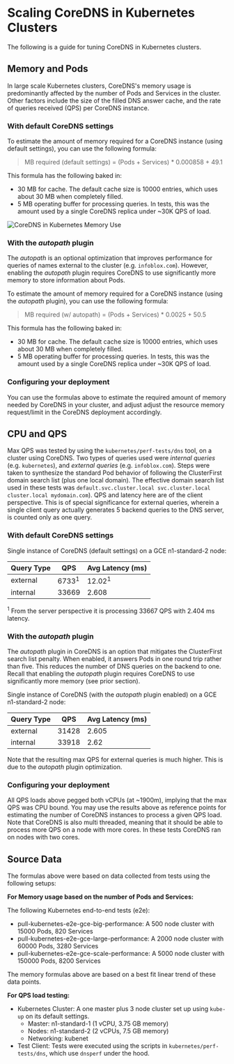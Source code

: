 # Scaling CoreDNS in Kubernetes Clusters


The following is a guide for tuning CoreDNS in Kubernetes clusters.


## Memory and Pods

In large scale Kubernetes clusters, CoreDNS's memory usage is predominantly affected by the number of Pods and Services in the cluster. Other factors include the size of the filled DNS answer cache, and the rate of queries received (QPS) per CoreDNS instance.

### With default CoreDNS settings

To estimate the amount of memory required for a CoreDNS instance (using default settings), you can use the following formula:

>  MB required (default settings) = (Pods + Services) * 0.000858 + 49.1

This formula has the following baked in:

* 30 MB for cache. The default cache size is 10000 entries, which uses about 30 MB when completely filled.
* 5 MB operating buffer for processing queries.  In tests, this was the amount used by a single CoreDNS replica under ~30K QPS of load.


![CoreDNS in Kubernetes Memory Use](https://docs.google.com/spreadsheets/d/e/2PACX-1vS7d2MlgN1gMrrOHXa7Zn6S3VqujST5L-4PHX7jr4IUhVcTi0guXVRCgtIYrtLm3qxZWFlMHT-Xt9n3/pubchart?oid=191775389&format=image)

### With the *autopath* plugin

The *autopath* is an optional optimization that improves performance for queries of names external to the cluster (e.g. `infoblox.com`). However, enabling the *autopath* plugin requires CoreDNS to use significantly more memory to store information about Pods. 

To estimate the amount of memory required for a CoreDNS instance (using the *autopath* plugin), you can use the following formula:

>  MB required (w/ autopath) = (Pods + Services) * 0.0025 + 50.5

This formula has the following baked in:

* 30 MB for cache. The default cache size is 10000 entries, which uses about 30 MB when completely filled.
* 5 MB operating buffer for processing queries.  In tests, this was the amount used by a single CoreDNS replica under ~30K QPS of load.

### Configuring your deployment

You can use the formulas above to estimate the required amount of memory needed by CoreDNS in your cluster, and adjust adjust the resource memory request/limit in the CoreDNS deployment accordingly.

## CPU and QPS

Max QPS was tested by using the `kubernetes/perf-tests/dns` tool, on a cluster using CoreDNS. Two types of queries used were *internal queries* (e.g. `kubernetes`), and *external queries* (e.g. `infoblox.com`).  Steps were taken to synthesize the standard Pod behavior of following the ClusterFirst domain search list (plus one local domain). The effective domain search list used in these tests was `default.svc.cluster.local svc.cluster.local cluster.local mydomain.com`).  QPS and latency here are of the client perspective.  This is of special significance for external queries, wherein a single client query actually generates 5 backend queries to the DNS server, is counted only as one query.

### With default CoreDNS settings

Single instance of CoreDNS (default settings) on a GCE n1-standard-2 node:


| Query Type  | QPS              | Avg Latency (ms)   | 
|-------------|------------------|--------------------|
| external    | 6733<sup>1</sup> | 12.02<sup>1</sup>  |
| internal    | 33669            | 2.608              |  


<sup>1</sup> From the server perspective it is processing 33667 QPS with 2.404 ms latency.

### With the *autopath* plugin

The *autopath* plugin in CoreDNS is an option that mitigates the ClusterFirst search list penalty.  When enabled, it answers Pods in one round trip rather than five. This reduces the number of DNS queries on the backend to one.  Recall that enabling the *autopath* plugin requires CoreDNS to use significantly more memory (see prior section). 

Single instance of CoreDNS (with the *autopath* plugin enabled) on a GCE n1-standard-2 node:


| Query Type  | QPS   | Avg Latency (ms) | 
|-------------|-------|------------------|
| external    | 31428 | 2.605            | 
| internal    | 33918 | 2.62             |  


Note that the resulting max QPS for external queries is much higher.  This is due to the *autopath* plugin optimization.

### Configuring your deployment

All QPS loads above pegged both vCPUs (at ~1900m), implying that the max QPS was CPU bound. You may use the results above as reference points for estimating the number of CoreDNS instances to process a given QPS load.  Note that CoreDNS is also multi threaded, meaning that it should be able to process more QPS on a node with more cores. In these tests CoreDNS ran on nodes with two cores.  

## Source Data

The formulas above were based on data collected from tests using the following setups:

**For Memory usage based on the number of Pods and Services:**

The following Kubernetes end-to-end tests (e2e):

* pull-kubernetes-e2e-gce-big-performance: A 500 node cluster with 15000 Pods, 820 Services
* pull-kubernetes-e2e-gce-large-performance: A 2000 node cluster with 60000 Pods, 3280 Services
* pull-kubernetes-e2e-gce-scale-performance: A 5000 node cluster with 150000 Pods, 8200 Services

The memory formulas above are based on a best fit linear trend of these data points.


**For QPS load testing:**

* Kubernetes Cluster: A one master plus 3 node cluster set up using `kube-up` on its default settings.
   * Master: n1-standard-1 (1 vCPU, 3.75 GB memory)
   * Nodes: n1-standard-2 (2 vCPUs, 7.5 GB memory)
   * Networking: kubenet
* Test Client: Tests were executed using the scripts in `kubernetes/perf-tests/dns`, which use `dnsperf` under the hood.
